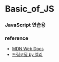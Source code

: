 # Basic_of_JS

### JavaScript 연습용

### reference 
<ul>
  <li>
  <a href = 'https://www.notion.so/dojinyou/Basic-c5a66725199c4de98388d393207ea6d9#5c021180c75b4b46b68bb38ce755f969'>MDN Web Docs</a>
  </li>
  <li>
  <a href = 'https://www.notion.so/dojinyou/Basic-c5a66725199c4de98388d393207ea6d9#87adb97d5ed84ed2aad6721c7a733340'>드림코딩 by 엘리</a>
  </li>
</ul>
